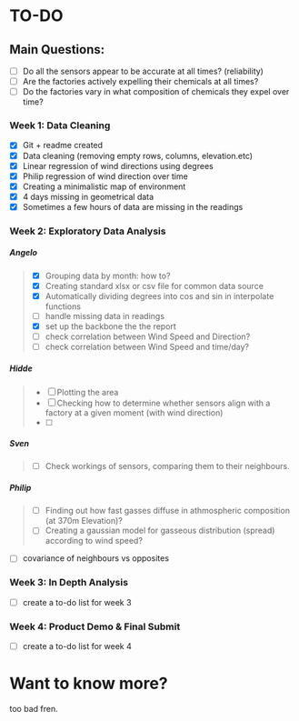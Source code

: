 # TO-DO

## Main Questions:

- [ ] Do all the sensors appear to be accurate at all times? (reliability)
- [ ] Are the factories actively expelling their chemicals at all times?
- [ ] Do the factories vary in what composition of chemicals they expel over time?

### Week 1: Data Cleaning

- [x] Git + readme created
- [x] Data cleaning (removing empty rows, columns, elevation.etc)
- [x] Linear regression of wind directions using degrees
- [x] Philip regression of wind direction over time
- [x] Creating a minimalistic map of environment
- [x] 4 days missing in geometrical data
- [x] Sometimes a few hours of data are missing in the readings

### Week 2: Exploratory Data Analysis

##### Angelo

> - [x] Grouping data by month: how to?
> - [x] Creating standard xlsx or csv file for common data source
> - [x] Automatically dividing degrees into cos and sin in interpolate functions
> - [ ] handle missing data in readings
> - [x] set up the backbone the the report  
> - [ ] check correlation between Wind Speed and Direction?
> - [ ] check correlation between Wind Speed and time/day?

##### Hidde

> - [ ] Plotting the area
> - [ ] Checking how to determine whether sensors align with a factory at a given moment (with wind direction)
> - [ ]

##### Sven

> - [ ] Check workings of sensors, comparing them to their neighbours.

##### Philip

> - [ ] Finding out how fast gasses diffuse in athmospheric composition (at 370m Elevation)?
> - [ ] Creating a gaussian model for gasseous distribution (spread) according to wind speed?

- [ ] covariance of neighbours vs opposites


### Week 3: In Depth Analysis

- [ ] create a to-do list for week 3

### Week 4: Product Demo & Final Submit

- [ ] create a to-do list for week 4

# Want to know more?

too bad fren.
